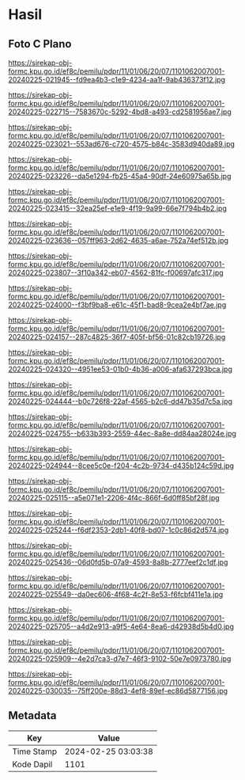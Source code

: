 # Hasil

## Foto C Plano

https://sirekap-obj-formc.kpu.go.id/ef8c/pemilu/pdpr/11/01/06/20/07/1101062007001-20240225-021945--fd9ea4b3-c1e9-4234-aa1f-9ab436373f12.jpg

https://sirekap-obj-formc.kpu.go.id/ef8c/pemilu/pdpr/11/01/06/20/07/1101062007001-20240225-022715--7583670c-5292-4bd8-a493-cd2581956ae7.jpg

https://sirekap-obj-formc.kpu.go.id/ef8c/pemilu/pdpr/11/01/06/20/07/1101062007001-20240225-023021--553ad676-c720-4575-b84c-3583d940da89.jpg

https://sirekap-obj-formc.kpu.go.id/ef8c/pemilu/pdpr/11/01/06/20/07/1101062007001-20240225-023226--da5e1294-fb25-45a4-90df-24e60975a65b.jpg

https://sirekap-obj-formc.kpu.go.id/ef8c/pemilu/pdpr/11/01/06/20/07/1101062007001-20240225-023415--32ea25ef-e1e9-4f19-9a99-66e7f794b4b2.jpg

https://sirekap-obj-formc.kpu.go.id/ef8c/pemilu/pdpr/11/01/06/20/07/1101062007001-20240225-023636--057ff963-2d62-4635-a6ae-752a74ef512b.jpg

https://sirekap-obj-formc.kpu.go.id/ef8c/pemilu/pdpr/11/01/06/20/07/1101062007001-20240225-023807--3f10a342-eb07-4562-81fc-f00697afc317.jpg

https://sirekap-obj-formc.kpu.go.id/ef8c/pemilu/pdpr/11/01/06/20/07/1101062007001-20240225-024000--f3bf9ba8-e61c-45f1-bad8-9cea2e4bf7ae.jpg

https://sirekap-obj-formc.kpu.go.id/ef8c/pemilu/pdpr/11/01/06/20/07/1101062007001-20240225-024157--287c4825-36f7-405f-bf56-01c82cb19726.jpg

https://sirekap-obj-formc.kpu.go.id/ef8c/pemilu/pdpr/11/01/06/20/07/1101062007001-20240225-024320--4951ee53-01b0-4b36-a006-afa637293bca.jpg

https://sirekap-obj-formc.kpu.go.id/ef8c/pemilu/pdpr/11/01/06/20/07/1101062007001-20240225-024444--b0c726f8-22af-4565-b2c6-dd47b35d7c5a.jpg

https://sirekap-obj-formc.kpu.go.id/ef8c/pemilu/pdpr/11/01/06/20/07/1101062007001-20240225-024755--b633b393-2559-44ec-8a8e-dd84aa28024e.jpg

https://sirekap-obj-formc.kpu.go.id/ef8c/pemilu/pdpr/11/01/06/20/07/1101062007001-20240225-024944--8cee5c0e-f204-4c2b-9734-d435b124c59d.jpg

https://sirekap-obj-formc.kpu.go.id/ef8c/pemilu/pdpr/11/01/06/20/07/1101062007001-20240225-025115--a5e071e1-2206-4f4c-866f-6d0ff85bf28f.jpg

https://sirekap-obj-formc.kpu.go.id/ef8c/pemilu/pdpr/11/01/06/20/07/1101062007001-20240225-025244--f6df2353-2db1-40f8-bd07-1c0c86d2d574.jpg

https://sirekap-obj-formc.kpu.go.id/ef8c/pemilu/pdpr/11/01/06/20/07/1101062007001-20240225-025436--06d0fd5b-07a9-4593-8a8b-2777eef2c1df.jpg

https://sirekap-obj-formc.kpu.go.id/ef8c/pemilu/pdpr/11/01/06/20/07/1101062007001-20240225-025549--da0ec606-4f68-4c2f-8e53-f6fcbf411e1a.jpg

https://sirekap-obj-formc.kpu.go.id/ef8c/pemilu/pdpr/11/01/06/20/07/1101062007001-20240225-025705--a4d2e913-a9f5-4e64-8ea6-d42938d5b4d0.jpg

https://sirekap-obj-formc.kpu.go.id/ef8c/pemilu/pdpr/11/01/06/20/07/1101062007001-20240225-025909--4e2d7ca3-d7e7-46f3-9102-50e7e0973780.jpg

https://sirekap-obj-formc.kpu.go.id/ef8c/pemilu/pdpr/11/01/06/20/07/1101062007001-20240225-030035--75ff200e-88d3-4ef8-89ef-ec86d5877156.jpg


## Metadata

| Key        | Value               |
| ---------- | ------------------- |
| Time Stamp | 2024-02-25 03:03:38 |
| Kode Dapil | 1101                |



